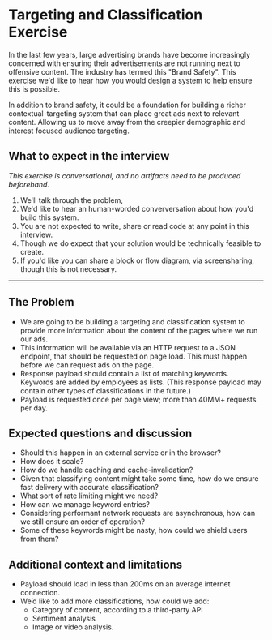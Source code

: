 # Targeting and Classification Exercise

In the last few years, large advertising brands have become increasingly concerned with ensuring their advertisements are not running next to offensive content. The industry has termed this "Brand Safety". This exercise we'd like to hear how you would design a system to help ensure this is possible.

In addition to brand safety, it could be a foundation for building a richer contextual-targeting system that can place great ads next to relevant content. Allowing us to move away from the creepier demographic and interest focused audience targeting.

## What to expect in the interview

_This exercise is conversational, and no artifacts need to be produced beforehand._

1. We'll talk through the problem,
1. We'd like to hear an human-worded converversation about how you'd build this system.
1. You are not expected to write, share or read code at any point in this interview.
1. Though we do expect that your solution would be technically feasible to create.
1. If you'd like you can share a block or flow diagram, via screensharing, though this is not necessary.

---

## The Problem

* We are going to be building a targeting and classification system to provide more information about the content of the pages where we run our ads.
* This information will be available via an HTTP request to a JSON endpoint, that should be requested on page load. This must happen before we can request ads on the page.
* Response payload should contain a list of matching keywords. Keywords are added by employees as lists. (This response payload may contain other types of classifications in the future.)
* Payload is requested once per page view; more than 40MM+ requests per day.

## Expected questions and discussion

* Should this happen in an external service or in the browser?
* How does it scale?
* How do we handle caching and cache-invalidation?
* Given that classifying content might take some time, how do we  ensure fast delivery with accurate classification?
* What sort of rate limiting might we need?
* How can we manage keyword entries?
* Considering performant network requests are asynchronous, how can we still ensure an order of operation?
* Some of these keywords might be nasty, how could we shield users from them?

## Additional context and limitations

* Payload should load in less than 200ms on an average internet connection.
* We’d like to add more classifications, how could we add:
  * Category of content, according to a third-party API
  * Sentiment analysis
  * Image or video analysis.
